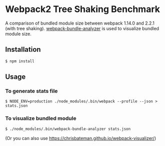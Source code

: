 Webpack2 Tree Shaking Benchmark
===============================

A comparison of bundled module size between webpack 1.14.0 and 2.2.1 (with tree shaking).
[webpack-bundle-analyzer](https://github.com/th0r/webpack-bundle-analyzer) is used to visualize bundled module size.

## Installation

```zsh
$ npm install
```

## Usage


### To generate stats file


```
$ NODE_ENV=production ./node_modules/.bin/webpack --profile --json > stats.json
```


### To visualize bundled module

```
$ ./node_modules/.bin/webpack-bundle-analyzer stats.json
```

(Or you can also use https://chrisbateman.github.io/webpack-visualizer/)
